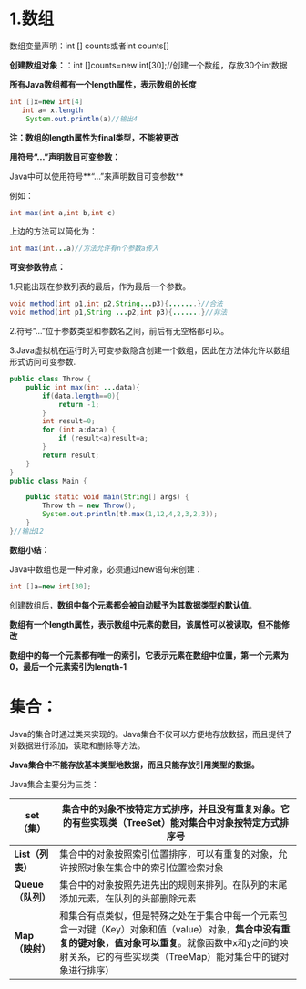# 1.数组

数组变量声明：int [] counts或者int counts[]

**创建数组对象：**：int []counts=new int[30];//创建一个数组，存放30个int数据

**所有Java数组都有一个length属性，表示数组的长度**

```java
int []x=new int[4]
   int a= x.length
    System.out.println(a)//输出4
```

**注：数组的length属性为final类型，不能被更改**

**用符号“...”声明数目可变参数：**

Java中可以使用符号**“...”来声明数目可变参数**

例如：

```java
int max(int a,int b,int c)
```

上边的方法可以简化为：

```java
int max(int...a)//方法允许有n个参数a传入
```

**可变参数特点：**

1.只能出现在参数列表的最后，作为最后一个参数。

```java
void method(int p1,int p2,String...p3){.......}//合法
void method(int p1,String ...p2,int p3){.......}//非法
```

2.符号“…”位于参数类型和参数名之间，前后有无空格都可以。

3.Java虚拟机在运行时为可变参数隐含创建一个数组，因此在方法体允许以数组形式访问可变参数.

```java
public class Throw {
    public int max(int ...data){
        if(data.length==0){
            return -1;
        }
        int result=0;
        for (int a:data) {
            if (result<a)result=a;
        }
        return result;
    }
}
public class Main {

    public static void main(String[] args) {
        Throw th = new Throw();
        System.out.println(th.max(1,12,4,2,3,2,3));
    }
}//输出12
```

**数组小结：**

Java中数组也是一种对象，必须通过new语句来创建：

```java
int []a=new int[30];  
```

创建数组后，**数组中每个元素都会被自动赋予为其数据类型的默认值**。

**数组有一个length属性，表示数组中元素的数目，该属性可以被读取，但不能修改**

**数组中的每一个元素都有唯一的索引，它表示元素在数组中位置，第一个元素为0，最后一个元素索引为length-1**

# 集合：

​	Java的集合时通过类来实现的。Java集合不仅可以方便地存放数据，而且提供了对数据进行添加，读取和删除等方法。

​	**Java集合中不能存放基本类型地数据，而且只能存放引用类型的数据。**

Java集合主要分为三类：

| set（集）         | 集合中的对象不按特定方式排序，并且没有重复对象。它的有些实现类（TreeSet）能对集合中对象按特定方式排序号 |
| ----------------- | ------------------------------------------------------------ |
| **List（列表）**  | 集合中的对象按照索引位置排序，可以有重复的对象，允许按照对象在集合中的索引位置检索对象 |
| **Queue（队列）** | 集合中的对象按照先进先出的规则来排列。在队列的末尾添加元素，在队列的头部删除元素 |
| **Map（映射）**   | 和集合有点类似，但是特殊之处在于集合中每一个元素包含一对键（Key）对象和值（value）对象，**集合中没有重复的键对象，值对象可以重复**。就像函数中x和y之间的映射关系，它的有些实现类（TreeMap）能对集合中的键对象进行排序） |

